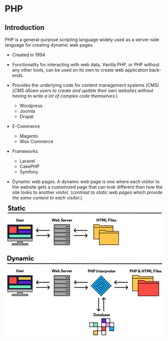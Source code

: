 # PHP

## Introduction
PHP is a general-purpose scripting language widely 
used as a server-side language for creating dynamic web pages.

* Created in 1994
* Functionality for interacting with web data, Vanilla PHP, or PHP without any other tools, can be used on its own to create web application back-ends. 
* Provides the underlying code for content management systems (CMS) (*CMS allows users to create and update their own websites without having to write a lot of complex code themselves.*)
    * Wordpress
    * Joomla
    * Drupal
* E-Commerce
    * Magento
    * Woo Commerce
* Frameworks
    * Laravel
    * CakePHP
    * Symfony        
    
* Dynamic web pages. A dynamic web page is one where each visitor to the website gets a customized page that can look different than how the site looks to another visitor. (*contrast to static web pages which provide the same content to each visitor.*)

<img src='image/php_static_dynamic.svg'>


